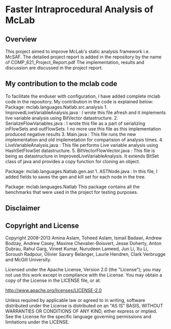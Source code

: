 Faster Intraprocedural Analysis of McLab
============

Overview
--------
This project aimed to improve McLab's static analysis framework i.e. McSAF. The detailed project report is added in the repository by the name of COMP_621_Project_Report.pdf
The implementation, results and discussion are discussed in the project report.


My contribution to the mclab code
---------------------
To facilitate the enduser with configuration, I have added complete mclab code in the repository. My contribution in the code is explained below:
Package: mclab.languages.Natlab.src.analysis
	1. ImprovedLiveVariableAnalysis.java : I wrote this file afresh and it implements live variable analysis using BitVector datastructure.
	2. SerializeFlowVariables.java : I wrote this file as a part of serializing inFlowSets and outFlowSets. I no more use this file as this implementation produced negative results
	3. Main.java : This file runs the new implementation and old implemetation for comparision of analysis times.
	4. LiveVariableAnalysis.java : This file performs Live variable analysis using HashSetFlowSet datastructure.
	5. BitVectorFlowVector.java : This file is being as datastructure in ImprovedLiveVariableAnalysis. It extends BitSet class of java and provides a copy function for cloning an object.
	
Package: mclab.languages.Natlab.gen.ast
	1. ASTNode.java	: In this file, I added fields to saves the gen and kill set for each node in the tree. 

Package: mclab.languages.Natlab
	This package contains all the benchmarks that were used in the project for testing purposes.

Disclaimer
----------


Copyright and License
---------------------
Copyright 2008-2013 Amina Aslam, Toheed Aslam, Ismail Badawi, Andrew Bodzay,
Andrew Casey, Maxime Chevalier-Boisvert, Jesse Doherty, Anton Dubrau,
Rahul Garg, Vineet Kumar, Nurudeen Lameed, Jun Li, Xu Li, Soroush Radpour,
Olivier Savary Belanger, Laurie Hendren, Clark Verbrugge and McGill
University.

Licensed under the Apache License, Version 2.0 (the "License"); you may not
use this work except in compliance with the License. You may obtain a copy
of the License in the LICENSE file, or at:

http://www.apache.org/licenses/LICENSE-2.0

Unless required by applicable law or agreed to in writing, software
distributed under the License is distributed on an "AS IS" BASIS, WITHOUT
WARRANTIES OR CONDITIONS OF ANY KIND, either express or implied. See the
License for the specific language governing permissions and limitations
under the LICENSE.
